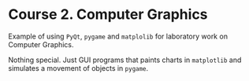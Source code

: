 # Course 2. Computer Graphics
Example of using `PyQt`, `pygame` and `matplolib` for laboratory work on Computer Graphics.

Nothing special. Just GUI programs that paints charts in `matplotlib` and simulates a movement of objects in `pygame`.
